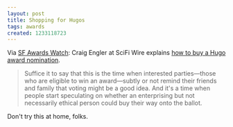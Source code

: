 ```yaml
---
layout: post
title: Shopping for Hugos
tags: awards
created: 1233118723
---
```

Via [SF Awards Watch](http://www.sfawardswatch.com/?p=1347):  Craig Engler at SciFi Wire explains [how to buy a Hugo award nomination](http://scifiwire.com/2009/01/buy-a-hugo-award-nomination-for-850-win-for-8800.php).

> Suffice it to say that this is the time when interested parties—those who are eligible to win an award—subtly or not remind their friends and family that voting might be a good idea. And it's a time when people start speculating on whether an enterprising but not necessarily ethical person could buy their way onto the ballot.

Don't try this at home, folks.
